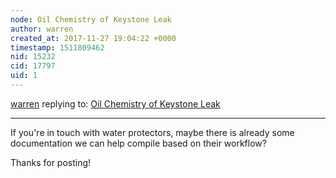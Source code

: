 ```yaml
---
node: Oil Chemistry of Keystone Leak
author: warren
created_at: 2017-11-27 19:04:22 +0000
timestamp: 1511809462
nid: 15232
cid: 17797
uid: 1
---
```




[warren](../profile/warren) replying to: [Oil Chemistry of Keystone Leak](../notes/kayaerbil/11-23-2017/oil-chemistry-of-keystone-leak)

----
If you're in touch with water protectors, maybe there is already some documentation we can help compile based on their workflow? 

Thanks for posting!